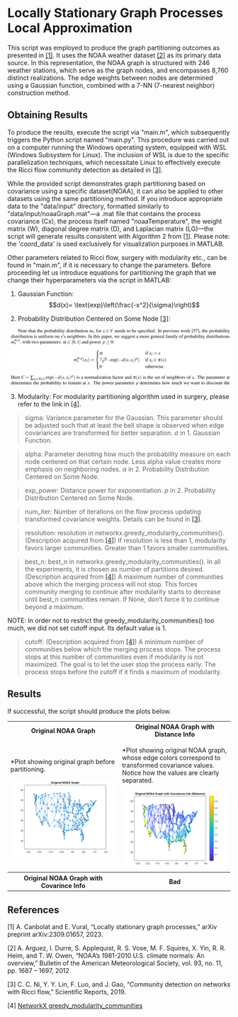 # Locally Stationary Graph Processes Local Approximation
This script was employed to produce the graph partitioning outcomes as presented in [[1]](#1). It uses the NOAA weather dataset [[2]](#2) as its primary data source. In this representation, the NOAA graph is structured with 246 weather stations, which serve as the graph nodes, and encompasses 8,760 distinct realizations. The edge weights between nodes are determined using a Gaussian function, combined with a 7-NN (7-nearest neighbor) construction method.


## Obtaining Results
To produce the results, execute the script via "main.m", which subsequently triggers the Python script named "main.py". This procedure was carried out on a computer running the Windows operating system, equipped with WSL (Windows Subsystem for Linux). The inclusion of WSL is due to the specific parallelization techniques, which necessitate Linux to effectively execute the Ricci flow community detection as detailed in [[3]](#3).

While the provided script demonstrates graph partitioning based on covariance using a specific dataset(NOAA), it can also be applied to other datasets using the same partitioning method. If you introduce appropriate data to the "data/input" directory, formatted similarly to "data/input/noaaGraph.mat"—a .mat file that contains the process covariance (Cx), the process itself named "noaaTemperature", the weight matrix (W), diagonal degree matrix (D), and Laplacian matrix (LG)—the script will generate results consistent with Algorithm 2 from [[1]](#1). Please note: the 'coord_data' is used exclusively for visualization purposes in MATLAB.

Other parameters related to Ricci flow, surgery with modularity etc., can be found in "main.m", if it is necessary to change the parameters. Before proceeding let us introduce equations for partitioning the graph that we change their hyperparameters via the script in MATLAB:

1. Gaussian Function:
$$d(x)= \text{exp}\left(\frac{-x^2}{\sigma}\right)$$

2. Probability Distribution Centered on Some Node [[3]](#3):
<img src="/images/prob_dist.png" alt="" style=""/>

3. Modularity:
For modularity partitioning algorithm used in surgery, please refer to the link in [[4]](#4).

> sigma: Variance parameter for the Gaussian. This parameter should be adjusted such that at least the bell shape is observed when edge covariances are transformed for better separation. $\sigma$ in 1. Gaussian Function.

>alpha: Parameter denoting how much the probability measure on each node centered on that certain node. Less alpha value creates more emphasis on neighboring nodes. $\alpha$ in 2. Probability Distribution Centered on Some Node.

> exp_power: Distance power for exponentiation. $p$ in 2. Probability Distribution Centered on Some Node.

> num_iter: Number of iterations on the flow process updating transformed covariance weights. Details can be found in [[3]](#3).

> resolution: resolution in networkx.greedy_modularity_communities(). (Description acquired from [[4]](#4)) If resolution is less than 1, modularity favors larger communities. Greater than 1 favors smaller communities.

> best_n: best_n in networkx.greedy_modularity_communities(). In all the experiments, it is chosen as number of partitions desired. (Description acquired from [[4]](#4)) A maximum number of communities above which the merging process will not stop. This forces community merging to continue after modularity starts to decrease until best_n communities remain. If None, don’t force it to continue beyond a maximum.

NOTE: In order not to restrict the greedy_modularity_communities() too much, we did not set cutoff input. Its default value is 1.

> cutoff: (Description acquired from [[4]](#4)) A minimum number of communities below which the merging process stops. The process stops at this number of communities even if modularity is not maximized. The goal is to let the user stop the process early. The process stops before the cutoff if it finds a maximum of modularity.

## Results
If successful, the script should produce the plots below.

<table width="100%">
<tr>
<th> Original NOAA Graph </th>
<th> Original NOAA Graph with Distance Info </th>
</tr>
<tr>
<td width="50%">

*Plot showing original graph before partitioning.

<img src="/images/orig_noaa_graph.png" alt="" style=""/>
</td>
<td width="50%">

*Plot showing original NOAA graph, whose edge colors correspond to transformed covariance values. Notice how the values are clearly separated.

<img src="/images/orig_noaa_graph_distance.png" alt="" style=""/>

</td>
</tr>
<tr>
<th> Original NOAA Graph with Covarince Info </th>
<th> Bad </th>
</tr>

</table>


<!-- * Original Graph: Plot showing original graph before partitioning.
<img src="/images/orig_noaa_graph.png" alt="" style=""/> -->

## References
<a id="1">[1]</a> 
A. Canbolat and E. Vural, “Locally stationary graph processes,”
arXiv preprint arXiv:2309.01657, 2023.

<a id="2">[2]</a> 
A. Arguez, I. Durre, S. Applequist, R. S. Vose, M. F. Squires, X. Yin,
R. R. Heim, and T. W. Owen, “NOAA’s 1981-2010 U.S. climate
normals: An overview,” Bulletin of the American Meteorological Society,
vol. 93, no. 11, pp. 1687 – 1697, 2012

<a id="3">[3]</a> 
C. C. Ni, Y. Y. Lin, F. Luo, and J. Gao, “Community detection on
networks with Ricci flow,” Scientific Reports, 2019.

<a id="4">[4]</a>
[NetworkX greedy_modularity_communities](https://networkx.org/documentation/stable/reference/algorithms/generated/networkx.algorithms.community.modularity_max.greedy_modularity_communities.html)
